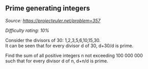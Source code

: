 Prime generating integers
-------------------------

*Source: https://projecteuler.net/problem=357*


*Difficulty rating: 10%*

Consider the divisors of 30: 1,2,3,5,6,10,15,30.\
 It can be seen that for every divisor d of 30, d+30/d is prime.

Find the sum of all positive integers n not exceeding 100 000 000\
such that for every divisor d of n, d+n/d is prime.
